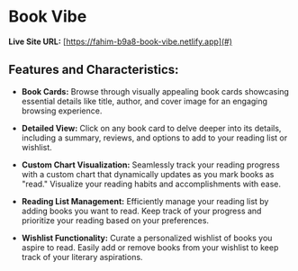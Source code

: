 # Book Vibe

**Live Site URL:** [https://fahim-b9a8-book-vibe.netlify.app](#)

## Features and Characteristics:

- **Book Cards:** Browse through visually appealing book cards showcasing essential details like title, author, and cover image for an engaging browsing experience.
   
- **Detailed View:** Click on any book card to delve deeper into its details, including a summary, reviews, and options to add to your reading list or wishlist.
   
- **Custom Chart Visualization:** Seamlessly track your reading progress with a custom chart that dynamically updates as you mark books as "read." Visualize your reading habits and accomplishments with ease.
   
- **Reading List Management:** Efficiently manage your reading list by adding books you want to read. Keep track of your progress and prioritize your reading based on your preferences.
   
- **Wishlist Functionality:** Curate a personalized wishlist of books you aspire to read. Easily add or remove books from your wishlist to keep track of your literary aspirations.
